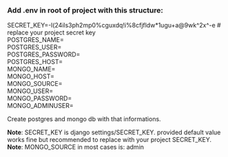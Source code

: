 ### Add .env in root of project with this structure:  
SECRET_KEY=-l(24ils3ph2mp0%cguxdq!i%8cfjfldw*1ugu+a@9wk^2x^-e  # replace your project secret key  
POSTGRES_NAME=  
POSTGRES_USER=  
POSTGRES_PASSWORD=  
POSTGRES_HOST=  
MONGO_NAME=  
MONGO_HOST=  
MONGO_SOURCE=  
MONGO_USER=  
MONGO_PASSWORD=  
MONGO_ADMINUSER=  

Create postgres and mongo db with that informations.  

**Note**: SECRET_KEY is django settings/SECRET_KEY. provided default value works fine but recommended to replace with your project SECRET_KEY.  
**Note**: MONGO_SOURCE in most cases is: admin